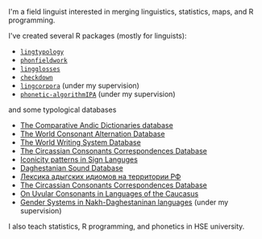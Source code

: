 I'm a field linguist interested in merging linguistics, statistics, maps, and R programming. 

I've created several R packages (mostly for linguists):

* [`lingtypology`](https://github.com/ropensci/lingtypology)
* [`phonfieldwork`](https://github.com/ropensci/phonfieldwork)
* [`lingglosses`](https://github.com/agricolamz/lingglosses)
* [`checkdown`](https://github.com/agricolamz/checkdown)
* [`lingcorpora`](https://github.com/lingcorpora/lingcorpora.py) (under my supervision)
* [`phonetic-algorithmIPA`](https://pypi.org/project/phonetic-algorithmIPA/) (under my supervision)

and some typological databases

* [The Comparative Andic Dictionaries database](https://github.com/phon-dicts-project/comparative_andic_dictionary_database)
* [The World Consonant Alternation Database](https://agricolamz.github.io/wcad/)
* [The World Writing System Database](https://agricolamz.github.io/wwsd/)
* [The Circassian Consonants Correspondences Database](https://agricolamz.github.io/cccd/)
* [Iconicity patterns in Sign Languges](https://sl-iconicity.shinyapps.io/iconicity_patterns/)
* [Daghestanian Sound Database](https://daghestanian-sound-database.herokuapp.com/)
* [Лексика адыгских идиомов на территории РФ](https://agricolamz.github.io/adyghe_atlas/)
* [The Circassian Consonants Correspondences Database](https://agricolamz.github.io/cccd/)
* [On Uvular Consonants in Languages of the Caucasus](https://agricolamz.github.io/uvular_database/)
* [Gender Systems in Nakh-Daghestaninan languages](https://kartozia.github.io/Gender-Systems-Database/) (under my supervision)

I also teach statistics, R programming, and phonetics in HSE university.
